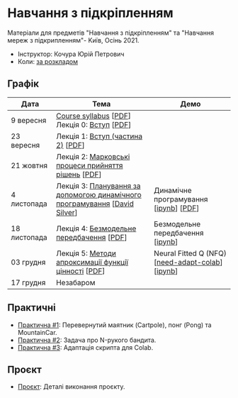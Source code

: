 # Навчання з підкріпленням

Матеріали для предметів "Навчання з підкріпленням" та "Навчання мереж з підкрипленням"- Kиїв, Осінь 2021.

- Інструктор: Кочура Юрій Петрович
- Коли: [за розкладом](http://rozklad.kpi.ua)


## Графік

| Дата | Тема | Демо |
| --- | --- | --- |
| 9 вересня | [Course syllabus](https://ykochura.github.io/rl-kpi/?p=course-syllabus.md) [[PDF](https://ykochura.github.io/rl-kpi/pdf/course-syllabus.pdf)] <br>Лекція 0: [Вступ](https://ykochura.github.io/rl-kpi/?p=lecture0.md) [[PDF](https://ykochura.github.io/rl-kpi/pdf/lecture0.pdf)]| |
| 23 вересня | Лекція 1: [Вступ (частина 2)](https://ykochura.github.io/rl-kpi/?p=lecture1.md) [[PDF](https://ykochura.github.io/rl-kpi/pdf/lecture1.pdf)]|
| 21 жовтня | Лекція 2: [Марковськi процеси прийняття рiшень](https://ykochura.github.io/rl-kpi/?p=lecture2.md) [[PDF](https://ykochura.github.io/rl-kpi/pdf/lecture2.pdf)]| |
| 4 листопада | Лекція 3: [Планування за допомогою динамiчного програмування](https://www.youtube.com/watch?v=Nd1-UUMVfz4&list=PLqYmG7hTraZBiG_XpjnPrSNw-1XQaM_gB&index=3) [[David Silver](https://www.davidsilver.uk/)]| Динамічне програмування [[ipynb](https://colab.research.google.com/github/YKochura/rl-kpi/blob/main/tutor/dp/Dynamic_Programming.ipynb)] [[PDF](https://ykochura.github.io/rl-kpi/tutor/dp/DPvsMonte-Carlo.pdf)]|
| 18 листопада | Лекція 4: [Безмодельне передбачення](https://ykochura.github.io/rl-kpi/?p=lecture4.md) [[PDF](https://ykochura.github.io/rl-kpi/pdf/lecture4.pdf)] | Безмодельне передбачення [[ipynb](https://github.com/YKochura/rl-kpi/blob/main/tutor/mf-prediction/RL_Model_Free_Prediction.ipynb)]|
| 03 грудня | Лекція 5: [Методи апроксимацiї функцiї цiнностi](https://ykochura.github.io/rl-kpi/?p=lecture5.md) [[PDF](https://ykochura.github.io/rl-kpi/pdf/lecture5.pdf)] | Neural Fitted Q (NFQ) [[need-adapt-colab](https://github.com/YKochura/rl-kpi/blob/main/tutor/nfq/nfq.ipynb)] [[ipynb](https://github.com/YKochura/rl-kpi/blob/main/tutor/nfq/nfq-s.ipynb)] |
| 17 грудня | Незабаром | |


## Практичні

- [Практична #1](https://ykochura.github.io/rl-kpi/homeworks/practice1.pdf): Перевернутий маятник (Cartpole), понг (Pong) та MountainCar.
- [Практична #2](https://ykochura.github.io/rl-kpi/homeworks/lab2/lab2.pdf): Задача про N-рукого бандита.
- [Практична #3](https://github.com/YKochura/rl-kpi/blob/main/tutor/nfq/nfq.ipynb): Адаптація скрипта для Colab.





## Проєкт

- [Проєкт](https://ykochura.github.io/rl-kpi/homeworks/project.pdf): Деталі виконання проєкту.